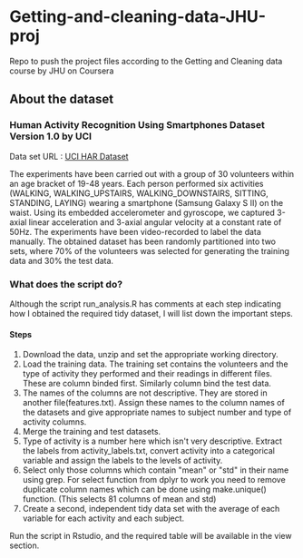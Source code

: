 # Getting-and-cleaning-data-JHU-proj
Repo to push the project files according to the Getting and Cleaning data course by JHU on Coursera

## About the dataset
### Human Activity Recognition Using Smartphones Dataset Version 1.0 by UCI

Data set URL : [UCI HAR Dataset](https://d396qusza40orc.cloudfront.net/getdata%2Fprojectfiles%2FUCI%20HAR%20Dataset.zip)

The experiments have been carried out with a group of 30 volunteers within an age bracket of 19-48 years. Each person performed six activities (WALKING, WALKING_UPSTAIRS, WALKING_DOWNSTAIRS, SITTING, STANDING, LAYING) wearing a smartphone (Samsung Galaxy S II) on the waist. Using its embedded accelerometer and gyroscope, we captured 3-axial linear acceleration and 3-axial angular velocity at a constant rate of 50Hz. The experiments have been video-recorded to label the data manually. The obtained dataset has been randomly partitioned into two sets, where 70% of the volunteers was selected for generating the training data and 30% the test data.

### What does the script do?

Although the script run_analysis.R has comments at each step indicating how I obtained the required tidy dataset, I will list down
the important steps.

#### Steps
1. Download the data, unzip and set the appropriate working directory.
2. Load the training data. The training set contains the volunteers and the type of activity they performed and their readings in different files. These are column binded first. Similarly column bind the test data.
3. The names of the columns are not descriptive. They are stored in another file(features.txt). Assign these names to the column names of the datasets and give appropriate names to subject number and type of activity columns.
4. Merge the training and test datasets.
5. Type of activity is a number here which isn't very descriptive. Extract the labels from activity_labels.txt, convert activity into a categorical variable and assign the labels to the levels of activity.
6. Select only those columns which contain "mean" or "std" in their name using grep. For select function from dplyr to work you need to remove duplicate column names which can be done using make.unique() function. (This selects 81 columns of mean and std)
7. Create a second, independent tidy data set with the average of each variable for each activity and each subject.

Run the script in Rstudio, and the required table will be available in the view section.
